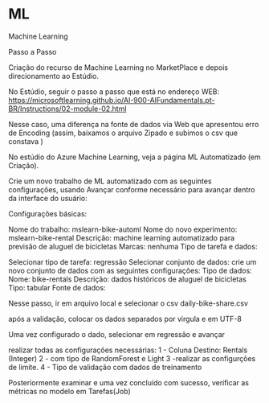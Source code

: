# ML
Machine Learning

Passo a Passo

Criação do recurso de Machine Learning no MarketPlace e depois direcionamento ao Estúdio.

No Estúdio, seguir o passo a passo que está no endereço WEB:
https://microsoftlearning.github.io/AI-900-AIFundamentals.pt-BR/Instructions/02-module-02.html

Nesse caso, uma diferença na fonte de dados via Web que apresentou erro de Encoding (assim, baixamos o arquivo Zipado e subimos o csv que constava )

No estúdio do Azure Machine Learning, veja a página ML Automatizado (em Criação).

Crie um novo trabalho de ML automatizado com as seguintes configurações, usando Avançar conforme necessário para avançar dentro da interface do usuário:

Configurações básicas:

Nome do trabalho: mslearn-bike-automl
Nome do novo experimento: mslearn-bike-rental
Descrição: machine learning automatizado para previsão de aluguel de bicicletas
Marcas: nenhuma
Tipo de tarefa e dados:

Selecionar tipo de tarefa: regressão
Selecionar conjunto de dados: crie um novo conjunto de dados com as seguintes configurações:
Tipo de dados:
Nome: bike-rentals
Descrição: dados históricos de aluguel de bicicletas
Tipo: tabular
Fonte de dados:

Nesse passo, ir em arquivo local e selecionar o csv daily-bike-share.csv

após a validação, colocar os dados separados por virgula e em UTF-8

Uma vez configurado o dado, selecionar em regressão e avançar

realizar todas as configurações necessárias:
1 - Coluna Destino: Rentals (Integer)
2 - com tipo de RandomForest e Light
3 -realizar as configurções de limite.
4 - Tipo de validação com dados de treinamento

Posteriormente examinar e uma vez concluído com sucesso, verificar as métricas no modelo em Tarefas(Job)
